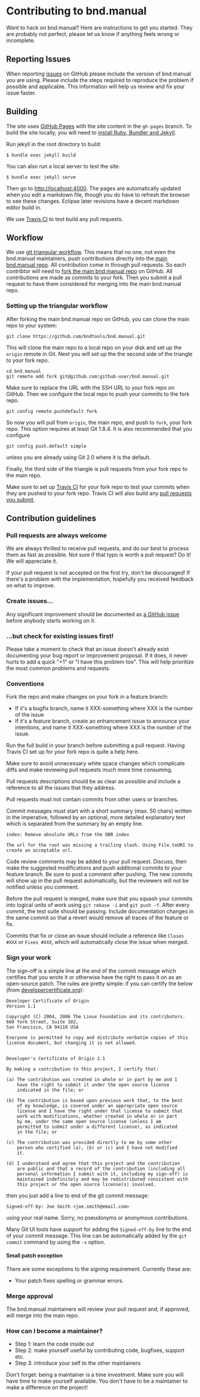 # Contributing to bnd.manual

Want to hack on bnd.manual? Here are instructions to get you
started. They are probably not perfect, please let us know if anything
feels wrong or incomplete.

## Reporting Issues

When reporting [issues](https://github.com/bndtools/bnd.manual/issues) 
on GitHub please include the version of bnd.manual you are using.
Please include the steps required to reproduce the problem if possible and applicable.
This information will help us review and fix your issue faster.

## Building

The site uses [GitHub Pages](https://help.github.com/articles/what-are-github-pages/) with
the site content in the `gh-pages` branch. To build the site locally, you will need to
[install Ruby, Bundler and Jekyll](https://help.github.com/articles/using-jekyll-with-pages/#installing-jekyll).

Run jekyll in the root directory to build:

	$ bundle exec jekyll build

You can also run a local server to test the site:

	$ bundle exec jekyll serve

Then go to [http://localhost:4000](http://localhost:4000). The pages are automatically updated when you edit a markdown file, though you do have to refresh the browser to see these changes. Eclipse later revisions have a decent markdown editor build in.

We use [Travis CI](https://travis-ci.org/bndtools/bnd.manual) to test build any pull requests.

## Workflow

We use [git triangular workflow](https://www.sociomantic.com/blog/2014/05/git-triangular-workflow/).
This means that no one, not even the bnd.manual maintainers, push contributions directly into the [main bnd.manual
repo](https://github.com/bndtools/bnd.manual). All contribution come in through pull requests.
So each contribtor will need to [fork the main bnd.manual repo](https://github.com/bndtools/bnd.manual/fork)
on GitHub. All contributions are made as commits to your fork. Then you submit a
pull request to have them considered for merging into the main bnd.manual repo.

### Setting up the triangular workflow

After forking the main bnd.manual repo on GitHub, you can clone the main repo to your system:

    git clone https://github.com/bndtools/bnd.manual.git

This will clone the main repo to a local repo on your disk and set up the `origin` remote in Git.
Next you will set up the the second side of the triangle to your fork repo.

    cd bnd.manual
    git remote add fork git@github.com:github-user/bnd.manual.git

Make sure to replace the URL with the SSH URL to your fork repo on GitHub. Then we configure
the local repo to push your commits to the fork repo.

    git config remote.pushdefault fork

So now you will pull from `origin`, the main repo, and push to `fork`, your fork repo.
This option requires at least Git 1.8.4. It is also recommended that you configure

    git config push.default simple

unless you are already using Git 2.0 where it is the default.

Finally, the third side of the triangle is pull requests from your fork repo to the
main repo.

Make sure to set up [Travis CI](https://travis-ci.org) for your fork repo to test your commits
when they are pushed to your fork repo. Travis CI will also build any [pull requests you 
submit](https://travis-ci.org/bndtools/bnd.manual/pull_requests).

## Contribution guidelines

### Pull requests are always welcome

We are always thrilled to receive pull requests, and do our best to
process them as fast as possible. Not sure if that typo is worth a pull
request? Do it! We will appreciate it.

If your pull request is not accepted on the first try, don't be
discouraged! If there's a problem with the implementation, hopefully you
received feedback on what to improve.

### Create issues...

Any significant improvement should be documented as [a GitHub
issue](https://github.com/bndtools/bnd.manual/issues) before anybody
starts working on it.

### ...but check for existing issues first!

Please take a moment to check that an issue doesn't already exist
documenting your bug report or improvement proposal. If it does, it
never hurts to add a quick "+1" or "I have this problem too". This will
help prioritize the most common problems and requests.

### Conventions

Fork the repo and make changes on your fork in a feature branch:

- If it's a bugfix branch, name it XXX-something where XXX is the number of the
  issue
- If it's a feature branch, create an enhancement issue to announce your
  intentions, and name it XXX-something where XXX is the number of the issue.

Run the full build in your branch before submitting a pull request. Having Travis CI set up
for your fork repo is quite a help here.

Make sure to avoid unnecessary white space changes
which complicate diffs and make reviewing pull requests much more time consuming.

Pull requests descriptions should be as clear as possible and include a
reference to all the issues that they address.

Pull requests must not contain commits from other users or branches.

Commit messages must start with a short summary (max. 50
chars) written in the imperative, followed by an optional, more detailed
explanatory text which is separated from the summary by an empty line.

    index: Remove absolute URLs from the OBR index

    The url for the root was missing a trailing slash. Using File.toURI to
    create an acceptable url.

Code review comments may be added to your pull request. Discuss, then make the
suggested modifications and push additional commits to your feature branch. Be
sure to post a comment after pushing. The new commits will show up in the pull
request automatically, but the reviewers will not be notified unless you
comment.

Before the pull request is merged, make sure that you squash your commits into
logical units of work using `git rebase -i` and `git push -f`. After every
commit, the test suite should be passing. Include documentation changes in the
same commit so that a revert would remove all traces of the feature or fix.

Commits that fix or close an issue should include a reference like `Closes #XXX`
or `Fixes #XXX`, which will automatically close the issue when merged.

### Sign your work

The sign-off is a simple line at the end of the commit message
which certifies that you wrote it or otherwise have the right to
pass it on as an open-source patch.  The rules are pretty simple: if you
can certify the below (from
[developercertificate.org](http://developercertificate.org/)):

```
Developer Certificate of Origin
Version 1.1

Copyright (C) 2004, 2006 The Linux Foundation and its contributors.
660 York Street, Suite 102,
San Francisco, CA 94110 USA

Everyone is permitted to copy and distribute verbatim copies of this
license document, but changing it is not allowed.


Developer's Certificate of Origin 1.1

By making a contribution to this project, I certify that:

(a) The contribution was created in whole or in part by me and I
    have the right to submit it under the open source license
    indicated in the file; or

(b) The contribution is based upon previous work that, to the best
    of my knowledge, is covered under an appropriate open source
    license and I have the right under that license to submit that
    work with modifications, whether created in whole or in part
    by me, under the same open source license (unless I am
    permitted to submit under a different license), as indicated
    in the file; or

(c) The contribution was provided directly to me by some other
    person who certified (a), (b) or (c) and I have not modified
    it.

(d) I understand and agree that this project and the contribution
    are public and that a record of the contribution (including all
    personal information I submit with it, including my sign-off) is
    maintained indefinitely and may be redistributed consistent with
    this project or the open source license(s) involved.
```

then you just add a line to end of the git commit message:

    Signed-off-by: Joe Smith <joe.smith@email.com>

using your real name. Sorry, no pseudonyms or anonymous contributions.

Many Git UI tools have support for adding the `Signed-off-by` line to the end of your commit
message. This line can be automatically added by the `git commit` command by using the `-s` option.

#### Small patch exception

There are some exceptions to the signing requirement. Currently these are:

* Your patch fixes spelling or grammar errors.

### Merge approval

The bnd.manual maintainers will review your pull request and, if approved, will merge into
the main repo.

### How can I become a maintainer?

* Step 1: learn the code inside out
* Step 2: make yourself useful by contributing code, bugfixes, support etc.
* Step 3: introduce your self to the other maintainers

Don't forget: being a maintainer is a time investment. Make sure you will have time
to make yourself available. You don't have to be a maintainer to make a difference
on the project!

